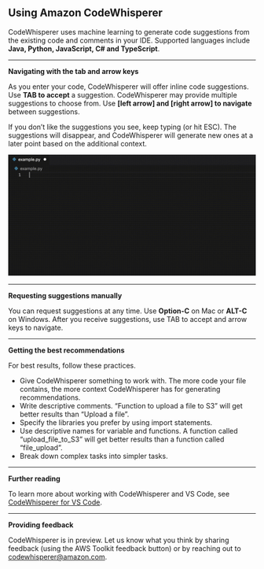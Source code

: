 ## Using Amazon CodeWhisperer

CodeWhisperer uses machine learning to generate code suggestions from the existing code and comments in your IDE. Supported languages include **Java, Python, JavaScript, C# and TypeScript**.

---

**Navigating with the tab and arrow keys**

As you enter your code, CodeWhisperer will offer inline code suggestions. Use **TAB to accept** a suggestion. CodeWhisperer may provide multiple suggestions to choose from. Use **[left arrow] and [right arrow] to navigate** between suggestions.

If you don’t like the suggestions you see, keep typing (or hit ESC). The suggestions will disappear, and CodeWhisperer will generate new ones at a later point based on the additional context.

<img src="twosum_vsc.gif" style="max-height:400px;" alt="twosum">

---

**Requesting suggestions manually**

You can request suggestions at any time. Use **Option-C** on Mac or **ALT-C** on Windows. After you receive suggestions, use TAB to accept and arrow keys to navigate.

---

**Getting the best recommendations**

For best results, follow these practices.

-   Give CodeWhisperer something to work with. The more code your file contains, the more context CodeWhisperer has for generating recommendations.
-   Write descriptive comments. “Function to upload a file to S3” will get better results than “Upload a file”.
-   Specify the libraries you prefer by using import statements.
-   Use descriptive names for variable and functions. A function called “upload_file_to_S3” will get better results than a function called “file_upload”.
-   Break down complex tasks into simpler tasks.

---

**Further reading**

To learn more about working with CodeWhisperer and VS Code, see [CodeWhisperer for VS Code](https://docs.aws.amazon.com/toolkit-for-vscode/latest/userguide/codewhisperer.html).

---

**Providing feedback**

CodeWhisperer is in preview. Let us know what you think by sharing feedback (using the AWS Toolkit feedback button) or by reaching out to [codewhisperer@amazon.com](mailto:codewhisperer@amazon.com).
